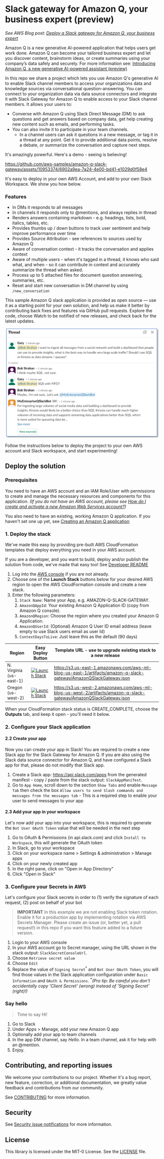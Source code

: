 # Slack gateway for Amazon Q, your business expert (preview)

*See AWS Blog post: [Deploy a Slack gateway for Amazon Q, your business expert](https://aws.amazon.com/blogs/machine-learning/deploy-a-slack-gateway-for-amazon-q-your-business-expert/)*

Amazon Q is a new generative AI-powered application that helps users get work done. Amazon Q can become your tailored business expert and let you discover content, brainstorm ideas, or create summaries using your company’s data safely and securely. For more information see: [Introducing Amazon Q, a new generative AI-powered assistant (preview)](https://aws.amazon.com/blogs/aws/introducing-amazon-q-a-new-generative-ai-powered-assistant-preview)

In this repo we share a project which lets you use Amazon Q's generative AI to enable Slack channel members  to access your organizations data and knowledge sources via conversational question-answering. You can connect to your organization data via data source connectors and integrate it with Slack Gateway for Amazon Q to enable access to your Slack channel members. It allows your users to:
- Converse with Amazon Q using Slack Direct Message (DM) to ask questions and get answers based on company data, get help creating new content such as emails, and performing tasks. 
- You can also invite it to participate in your team channels. 
  - In a channel users can ask it questions in a new message, or tag it in a thread at any point. Get it to provide additional data points, resolve a debate, or summarize the conversation and capture next steps. 

It's amazingly powerful. Here's a demo - seeing is believing!
 

https://github.com/aws-samples/amazon-q-slack-gateway/assets/10953374/6902a9ea-7a24-4e00-bd41-e1029d0f58e4


It's easy to deploy in your own AWS Account, and add to your own Slack Workspace. We show you how below.

### Features
- In DMs it responds to all messages
- In channels it responds only to @mentions, and always replies in thread
- Renders answers containing markdown - e.g. headings, lists, bold, italics, tables, etc. 
- Provides thumbs up / down buttons to track user sentiment and help improve performance over time
- Provides Source Attribution - see references to sources used by Amazon Q
- Aware of conversation context - it tracks the conversation and applies context
- Aware of multiple users - when it's tagged in a thread, it knows who said what, and when - so it can contribute in context and accurately summarize the thread when asked.  
- Process up to 5 attached files for document question answering, summaries, etc.
- Reset and start new conversation in DM channel by using `/new_conversation`

This sample Amazon Q slack application is provided as open source — use it as a starting point for your own solution, and help us make it better by contributing back fixes and features via GitHub pull requests. Explore the code, choose Watch to be notified of new releases, and check back for the latest  updates.

![Slack Demo](./images/thread-demo.png)

Follow the instructions below to deploy the project to your own AWS account and Slack workspace, and start experimenting!

## Deploy the solution

### Prerequisites

You need to have an AWS account and an IAM Role/User with permissions to create and manage the necessary resources and components for this application. *(If you do not have an AWS account, please see [How do I create and activate a new Amazon Web Services account?](https://aws.amazon.com/premiumsupport/knowledge-center/create-and-activate-aws-account/))*

You also need to have an existing, working Amazon Q application. If you haven't set one up yet, see [Creating an Amazon Q application](https://docs.aws.amazon.com/amazonq/latest/business-use-dg/create-app.html)

### 1. Deploy the stack

We've made this easy by providing pre-built AWS CloudFormation templates that deploy everything you need in your AWS account.

If you are a developer, and you want to build, deploy and/or publish the solution from code, we've made that easy too! See [Developer README](./README_DEVELOPERS.md)

1. Log into the [AWS console](https://console.aws.amazon.com/) if you are not already.
2. Choose one of the **Launch Stack** buttons below for your desired AWS region to open the AWS CloudFormation console and create a new stack.
4. Enter the following parameters:
    1. `Stack Name`: Name your App, e.g. AMAZON-Q-SLACK-GATEWAY.
    2. `AmazonQAppId`: Your existing Amazon Q Application ID (copy from Amazon Q console). 
    3. `AmazonQRegion`: Choose the region where you created your Amazon Q Application.
    4. `AmazonQUserId`: (Optional) Amazon Q User ID email address (leave empty to use Slack users email as user Id)
    5. `ContextDaysToLive`: Just leave this as the default (90 days)

Region | Easy Deploy Button | Template URL - use to upgrade existing stack to a new release
--- | --- | ---
N. Virginia (us-east-1) | [![Launch Stack](https://cdn.rawgit.com/buildkite/cloudformation-launch-stack-button-svg/master/launch-stack.svg)](https://us-east-1.console.aws.amazon.com/cloudformation/home?region=us-east-1#/stacks/create/review?templateURL=https://s3.us-east-1.amazonaws.com/aws-ml-blog-us-east-1/artifacts/amazon-q-slack-gateway/AmazonQSlackGateway.json&stackName=AMAZON-Q-SLACK-GATEWAY) | https://s3.us-east-1.amazonaws.com/aws-ml-blog-us-east-1/artifacts/amazon-q-slack-gateway/AmazonQSlackGateway.json
Oregon (us-west-2) | [![Launch Stack](https://cdn.rawgit.com/buildkite/cloudformation-launch-stack-button-svg/master/launch-stack.svg)](https://us-west-2.console.aws.amazon.com/cloudformation/home?region=us-west-2#/stacks/create/review?templateURL=https://s3.us-west-2.amazonaws.com/aws-ml-blog-us-west-2/artifacts/amazon-q-slack-gateway/AmazonQSlackGateway.json&stackName=AMAZON-Q-SLACK-GATEWAY) | https://s3.us-west-2.amazonaws.com/aws-ml-blog-us-west-2/artifacts/amazon-q-slack-gateway/AmazonQSlackGateway.json


When your CloudFormation stack status is CREATE_COMPLETE, choose the **Outputs** tab, and keep it open - you'll need it below.


### 2. Configure your Slack application

#### 2.2 Create your app

Now you can create your app in Slack! You are required to create a new Slack app for the Slack Gateway for Amazon Q. If you are also using the Slack data source connector for Amazon Q, and have configured a Slack app for that, please do not modify that Slack app.

1. Create a Slack app: https://api.slack.com/apps from the generated manifest - copy / paste from the stack output: `SlackAppManifest`.
2. Go to `App Home`, scroll down to the section `Show Tabs` and enable `Message Tab` then check the box `Allow users to send Slash commands and messages from the messages tab` - This is a required step to enable your user to send messages to your app

#### 2.3 Add your app in your workspace

Let's now add your app into your workspace, this is required to generate the `Bot User OAuth Token` value that will be needed in the next step

1. Go to OAuth & Permissions (in api.slack.com) and click `Install to Workspace`, this will generate the OAuth token
2. In Slack, go to your workspace
2. Click on your workspace name > Settings & administration > Manage apps
3. Click on your newly created app
4. In the right pane, click on "Open in App Directory"
5. Click "Open in Slack"

### 3. Configure your Secrets in AWS

Let's configure your Slack secrets in order to (1) verify the signature of each request, (2) post on behalf of your bot

> **IMPORTANT**
> In this example we are not enabling Slack token rotation. Enable it for a production app by implementing
> rotation via AWS Secrets Manager. 
> Please create an issue (or, better yet, a pull request!) in this repo if you want this feature added to a future version.

1. Login to your AWS console
2. In your AWS account go to Secret manager, using the URL shown in the stack output: `SlackSecretConsoleUrl`.
3. Choose `Retrieve secret value`
4. Choose `Edit`
5. Replace the value of `Signing Secret`<sup>\*</sup> and `Bot User OAuth Token`, you will find those values in the Slack application configuration under `Basic Information` and `OAuth & Permissions`. <sup>\*</sup>*(Pro tip: Be careful you don't accidentally copy 'Client Secret' (wrong) instead of 'Signing Secret' (right)!)*


### Say hello
> Time to say Hi!

1. Go to Slack
2. Under Apps > Manage, add your new Amazon Q app
3. Optionally add your app to team channels
4. In the app DM channel, say *Hello*. In a team channel, ask it for help with an @mention.
5. Enjoy.

## Contributing, and reporting issues

We welcome your contributions to our project. Whether it's a bug report, new feature, correction, or additional
documentation, we greatly value feedback and contributions from our community.

See [CONTRIBUTING](CONTRIBUTING.md) for more information.

## Security

See [Security issue notifications](CONTRIBUTING.md#security-issue-notifications) for more information.

## License

This library is licensed under the MIT-0 License. See the [LICENSE](./LICENSE) file.
